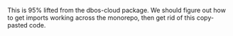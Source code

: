 This is 95% lifted from the dbos-cloud package. We should figure out how to get imports working across the monorepo, then get rid of this copy-pasted code.
